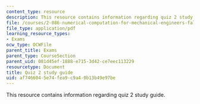 ```yaml
---
content_type: resource
description: This resource contains information regarding quiz 2 study guide.
file: /courses/2-086-numerical-computation-for-mechanical-engineers-fall-2012/af7466045e74fea9c9a40b13b49e97be_MIT2_086F12_quiz2_study.pdf
file_type: application/pdf
learning_resource_types:
- Exams
ocw_type: OCWFile
parent_title: Exams
parent_type: CourseSection
parent_uid: 081d45ef-1888-e715-3d42-ce7eec113229
resourcetype: Document
title: Quiz 2 study guide
uid: af746604-5e74-fea9-c9a4-0b13b49e97be
---
```

This resource contains information regarding quiz 2 study guide.

